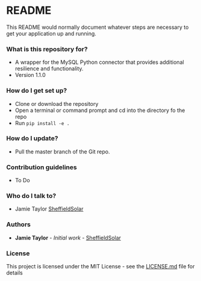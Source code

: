 # README #

This README would normally document whatever steps are necessary to get your application up and running.

### What is this repository for? ###

* A wrapper for the MySQL Python connector that provides additional resilience and functionality.
* Version 1.1.0

### How do I get set up? ###

* Clone or download the repository
* Open a terminal or command prompt and cd into the directory fo the repo
* Run `pip install -e .`

### How do I update? ###

* Pull the master branch of the Git repo.

### Contribution guidelines ###

* To Do

### Who do I talk to? ###

* Jamie Taylor [SheffieldSolar](https://github.com/SheffieldSolar)

### Authors ###

* **Jamie Taylor** - *Initial work* - [SheffieldSolar](https://github.com/SheffieldSolar)

### License ###

This project is licensed under the MIT License - see the [LICENSE.md](LICENSE.md) file for details